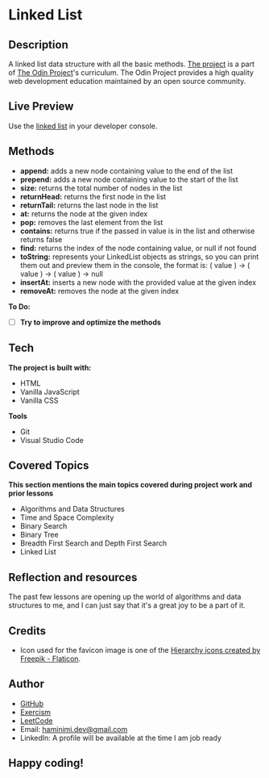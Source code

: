 # Linked List
## Description
A linked list data structure with all the basic methods. [The project](https://www.theodinproject.com/lessons/javascript-linked-lists) is a part of [The Odin Project](https://www.theodinproject.com/dashboard)'s curriculum. The Odin Project provides a high quality web development education maintained by an open source community.
## Live Preview
Use the [linked list](https://haminimi.github.io/linked-list/) in your developer console.
## Methods
- **append:** adds a new node containing value to the end of the list
- **prepend:** adds a new node containing value to the start of the list
- **size:** returns the total number of nodes in the list
- **returnHead:** returns the first node in the list
- **returnTail:** returns the last node in the list
- **at:** returns the node at the given index
- **pop:** removes the last element from the list
- **contains:** returns true if the passed in value is in the list and otherwise returns false
- **find:** returns the index of the node containing value, or null if not found
- **toString:** represents your LinkedList objects as strings, so you can print them out and preview them in the console, the format is: ( value ) -> ( value ) -> ( value ) -> null
- **insertAt:** inserts a new node with the provided value at the given index
- **removeAt:** removes the node at the given index

**To Do:**
- [ ] **Try to improve and optimize the methods**
## Tech
**The project is built with:**
- HTML
- Vanilla JavaScript
- Vanilla CSS

**Tools**
- Git
- Visual Studio Code
## Covered Topics
**This section mentions the main topics covered during project work and prior lessons**
- Algorithms and Data Structures
- Time and Space Complexity
- Binary Search
- Binary Tree
- Breadth First Search and Depth First Search
- Linked List
## Reflection and resources
The past few lessons are opening up the world of algorithms and data structures to me, and  I can just say that it's a great joy to be a part of it.
## Credits
- Icon used for the favicon image is one of the [Hierarchy icons created by Freepik - Flaticon](https://www.flaticon.com/free-icons/hierarchy).
## Author
- [GitHub](https://github.com/Haminimi)
- [Exercism](https://exercism.org/profiles/Haminimi)
- [LeetCode](https://leetcode.com/Haminimi/)
- Email: haminimi.dev@gmail.com
- LinkedIn: A profile will be available at the time I am job ready
## Happy coding!